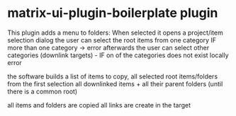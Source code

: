 # matrix-ui-plugin-boilerplate plugin

This plugin adds a menu to folders:
When selected it opens a project/item selection dialog
the user can select the root items from one category
IF more than one category -> error
afterwards the user can select other categories (downlink targets) -
IF on of the categories does not exist locally error

the software builds a list of items to copy, 
all selected root items/folders from the first selection
all downlinked items + all their parent folders (until there is a common root)

all items and folders are copied
all links are create in the target



